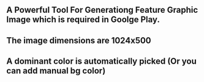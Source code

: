 ## A Powerful Tool For Generationg Feature Graphic Image which is required in Goolge Play.
## The image dimensions are 1024x500
## A dominant color is automatically picked (Or you can add manual bg color)
